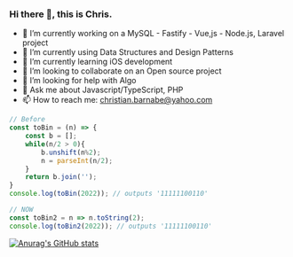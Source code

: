 ### Hi there 👋, this is Chris.
- 🔭 I’m currently working on a MySQL - Fastify - Vue,js - Node.js, Laravel project
- 🌱 I’m currently using Data Structures and Design Patterns
- 🌱 I’m currently learning iOS development
- 👯 I’m looking to collaborate on an Open source project
- 🤔 I’m looking for help with Algo
- 💬 Ask me about Javascript/TypeScript, PHP
- 📫 How to reach me: christian.barnabe@yahoo.com

```js
// Before
const toBin = (n) => {
    const b = [];
    while(n/2 > 0){
        b.unshift(n%2);
        n = parseInt(n/2); 
    }
    return b.join('');
}
console.log(toBin(2022)); // outputs '11111100110'

// NOW
const toBin2 = n => n.toString(2);
console.log(toBin2(2022)); // outputs '11111100110'
```

<!--
**christian-barnabe-chabi/christian-barnabe-chabi** is a ✨ _special_ ✨ repository because its `README.md` (this file) appears on your GitHub profile.

Here are some ideas to get you started:

- 🔭 I’m currently working on ...
- 🌱 I’m currently learning ...
- 👯 I’m looking to collaborate on ...
- 🤔 I’m looking for help with ...
- 💬 Ask me about ...
- 📫 How to reach me: ...
- 😄 Pronouns: ...
- ⚡ Fun fact: ...
-->
[![Anurag's GitHub stats](https://github-readme-stats.vercel.app/api?username=christian-barnabe-chabi)](https://github.com/anuraghazra/github-readme-stats)
